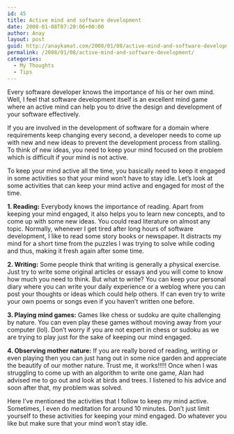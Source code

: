 ```yaml
---
id: 45
title: Active mind and software development
date: 2008-01-08T07:20:06+00:00
author: Anay
layout: post
guid: http://anaykamat.com/2008/01/08/active-mind-and-software-development/
permalink: /2008/01/08/active-mind-and-software-development/
categories:
  - My Thoughts
  - Tips
---
```

Every software developer knows the importance of his or her own mind. Well, I feel that software development itself is an excellent mind game where an active mind can help you to drive the design and development of your software effectively.

If you are involved in the development of software for a domain where requirements keep changing every second, a developer needs to come up with new and new ideas to prevent the development process from stalling. To think of new ideas, you need to keep your mind focused on the problem which is difficult if your mind is not active.

To keep your mind active all the time, you basically need to keep it engaged in some activities so that your mind won’t have to stay idle. Let’s look at some activities that can keep your mind active and engaged for most of the time.

**1. Reading:** Everybody knows the importance of reading. Apart from keeping your mind engaged, it also helps you to learn new concepts, and to come up with some new ideas. You could read literature on almost any topic. Normally, whenever I get tired after long hours of software development, I like to read some story books or newspaper. It distracts my mind for a short time from the puzzles I was trying to solve while coding and thus, making it fresh again after some time.

**2. Writing:** Some people think that writing is generally a physical exercise. Just try to write some original articles or essays and you will come to know how much you need to think. But what to write? You can keep your personal diary where you can write your daily experience or a weblog where you can post your thoughts or ideas which could help others. If can even try to write your own poems or songs even if you haven’t written one before.

**3. Playing mind games:** Games like chess or sudoku are quite challenging by nature. You can even play these games without moving away from your computer (lol). Don’t worry if you are not expert in chess or sudoku as we are trying to play just for the sake of keeping our mind engaged.

**4. Observing mother nature:** If you are really bored of reading, writing or even playing then you can just hang out in some nice garden and appreciate the beautify of our mother nature. Trust me, it works!!!!! Once when I was struggling to come up with an algorithm to write one game, Alan had advised me to go out and look at birds and trees. I listened to his advice and soon after that, my problem was solved.

Here I’ve mentioned the activities that I follow to keep my mind active. Sometimes, I even do meditation for around 10 minutes. Don’t just limit yourself to these activities for keeping your mind engaged. Do whatever you like but make sure that your mind won’t stay idle.